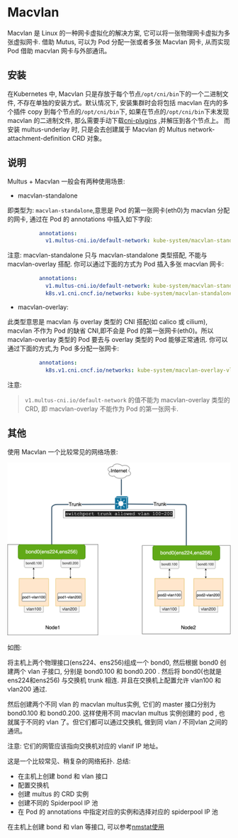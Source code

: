 # Macvlan 

Macvlan 是 Linux 的一种网卡虚拟化的解决方案, 它可以将一张物理网卡虚拟为多张虚拟网卡. 借助 Mutus, 可以为 Pod 分配一张或者多张 Macvlan 网卡, 从而实现 Pod 借助 macvlan 网卡与外部通讯。

## 安装

在Kubernetes 中, Macvlan 只是存放于每个节点`/opt/cni/bin`下的一个二进制文件, 不存在单独的安装方式。默认情况下, 安装集群时会将包括 macvlan 在内的多个插件 copy 到每个节点的`/opt/cni/bin`下,
如果在节点的`/opt/cni/bin`下未发现 macvlan 的二进制文件, 那么需要手动下载[cni-plugins](https://github.com/containernetworking/plugins/releases/download/v1.1.1/cni-plugins-linux-amd64-v1.1.1.tgz) ,并解压到各个节点上。 而安装 multus-underlay 时, 只是会去创建属于 Macvlan 的 Multus network-attachment-definition CRD 对象。

## 说明

Multus + Macvlan 一般会有两种使用场景:

- macvlan-standalone

即类型为: `macvlan-standalone`,意思是 Pod 的第一张网卡(eth0)为 macvlan 分配的网卡, 通过在 Pod 的 annotations 中插入如下字段:

```yaml
          annotations:
            v1.multus-cni.io/default-network: kube-system/macvlan-standalone-vlan0
```

注意: macvlan-standalone 只与 macvlan-standalone 类型搭配, 不能与 macvlan-overlay 搭配. 你可以通过下面的方式为 Pod 插入多张 macvlan 网卡:

```yaml
          annotations:
            v1.multus-cni.io/default-network: kube-system/macvlan-standalone-vlan0
            k8s.v1.cni.cncf.io/networks: kube-system/macvlan-standalone-vlan0
```

- macvlan-overlay:

此类型意思是 macvlan 与 overlay 类型的 CNI 搭配(如 calico 或 cilium), macvlan 不作为 Pod 的缺省 CNI,即不会是 Pod 的第一张网卡(eth0)。所以 macvlan-overlay 类型的 Pod
要去与 overlay 类型的 Pod 能够正常通讯. 你可以通过下面的方式,为 Pod 多分配一张网卡:

```yaml
          annotations:
            k8s.v1.cni.cncf.io/networks: kube-system/macvlan-overlay-vlan0
```

注意: 

> `v1.multus-cni.io/default-network` 的值不能为 macvlan-overlay 类型的 CRD, 即 macvlan-overlay 不能作为 Pod 的第一张网卡.

## 其他

使用 Macvlan 一个比较常见的网络场景: 

![](../../images/vlan.png)

如图: 

将主机上两个物理接口(ens224、ens256)组成一个 bond0, 然后根据 bond0 创建两个 vlan 子接口, 分别是 bond0.100 和 bond0.200 . 然后将 bond0(也就是 ens224和ens256) 与交换机 trunk 相连. 并且在交换机上配置允许 vlan100 和 vlan200 通过.

然后创建两个不同 vlan 的 macvlan multus实例, 它们的 master 接口分别为 bond0.100 和 bond0.200. 这样使用不同 macvlan multus 实例创建的 pod , 也就属于不同的 vlan 了。但它们都可以通过交换机, 做到同 vlan / 不同vlan 之间的通讯。

注意: 它们的网管应该指向交换机对应的 vlanif IP 地址。

这是一个比较常见、稍复杂的网络拓扑. 总结: 

- 在主机上创建 bond 和 vlan 接口
- 配置交换机
- 创建 multus 的 CRD 实例
- 创建不同的 Spiderpool IP 池
- 在 Pod 的 annotations 中指定对应的实例和选择对应的 spiderpool IP 池

在主机上创建 bond 和 vlan 等接口, 可以参考[nmstat使用](nmstat.md)